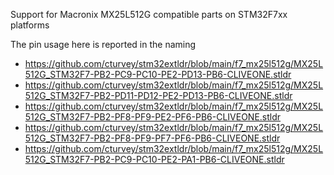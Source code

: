 Support for Macronix MX25L512G compatible parts on STM32F7xx platforms

The pin usage here is reported in the naming

* https://github.com/cturvey/stm32extldr/blob/main/f7_mx25l512g/MX25L512G_STM32F7-PB2-PC9-PC10-PE2-PD13-PB6-CLIVEONE.stldr
* https://github.com/cturvey/stm32extldr/blob/main/f7_mx25l512g/MX25L512G_STM32F7-PB2-PD11-PD12-PE2-PD13-PB6-CLIVEONE.stldr
* https://github.com/cturvey/stm32extldr/blob/main/f7_mx25l512g/MX25L512G_STM32F7-PB2-PF8-PF9-PE2-PF6-PB6-CLIVEONE.stldr
* https://github.com/cturvey/stm32extldr/blob/main/f7_mx25l512g/MX25L512G_STM32F7-PB2-PF8-PF9-PF7-PF6-PB6-CLIVEONE.stldr
* https://github.com/cturvey/stm32extldr/blob/main/f7_mx25l512g/MX25L512G_STM32F7-PB2-PC9-PC10-PE2-PA1-PB6-CLIVEONE.stldr
